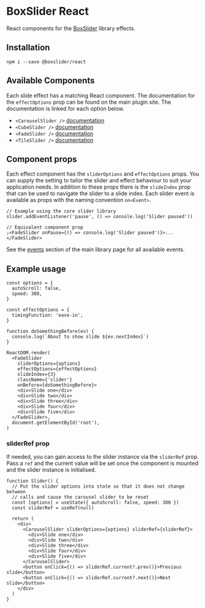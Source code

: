 # BoxSlider React

React components for the [BoxSlider](https://github.com/p-m-p/slider) library effects.

## Installation

`npm i --save @boxslider/react`

## Available Components

Each slide effect has a matching React component. The documentation for the `effectOptions` prop can be found on the
main plugin site. The documentation is linked for each option below.

- `<CarouselSlider />` [documentation](https://github.com/p-m-p/slider#carouselslider)
- `<CubeSlider />` [documentation](https://github.com/p-m-p/slider#cubeslider)
- `<FadeSlider />` [documentation](https://github.com/p-m-p/slider#fadeslider)
- `<TileSlider />` [documentation](https://github.com/p-m-p/slider#tileslider)

## Component props

Each effect component has the `sliderOptions` and `effectOptions` props. You can supply the setting
to tailor the slider and effect behaviour to suit your application needs. In addition to these props
there is the `slideIndex` prop that can be used to navigate the slider to a slide index. Each slider
event is available as props with the naming convention `on<Event>`.

```tsx
// Example using the core slider library
slider.addEventListener('pause', () => console.log('Slider paused'))

// Equivalent component prop
;<FadeSlider onPause={() => console.log('Slider paused')}>...</FadeSlider>
```

See the [events](https://github.com/p-m-p/slider#events) section of the main library page for all available events.

## Example usage

```tsx
const options = {
  autoScroll: false,
  speed: 300,
}

const effectOptions = {
  timingFunction: 'ease-in',
}

function doSomethingBefore(ev) {
  console.log(`About to show slide ${ev.nextIndex}`)
}

ReactDOM.render(
  <FadeSlider
    sliderOptions={options}
    effectOptions={effectOptions}
    slideIndex={3}
    className={'slider'}
    onBefore={doSomethingBefore}>
    <div>Slide one</div>
    <div>Slide two</div>
    <div>Slide three</div>
    <div>Slide four</div>
    <div>Slide five</div>
  </FadeSlider>,
  document.getElementById('root'),
)
```

### sliderRef prop

If needed, you can gain access to the slider instance via the `sliderRef` prop. Pass a `ref` and the current value will be set once the component is mounted and the slider instance is initialised.

```tsx
function Slider() {
  // Put the slider options into state so that it does not change between
  // calls and cause the carousel slider to be reset
  const [options] = useState({ autoScroll: false, speed: 300 })
  const sliderRef = useRef(null)

  return (
    <div>
      <CarouselSlider sliderOptions={options} sliderRef={sliderRef}>
        <div>Slide one</div>
        <div>Slide two</div>
        <div>Slide three</div>
        <div>Slide four</div>
        <div>Slide five</div>
      </CarouselSlider>
      <button onClick={() => sliderRef.current?.prev()}>Previous slide</button>
      <button onClick={() => sliderRef.current?.next()}>Next slide</button>
    </div>
  )
}
```
